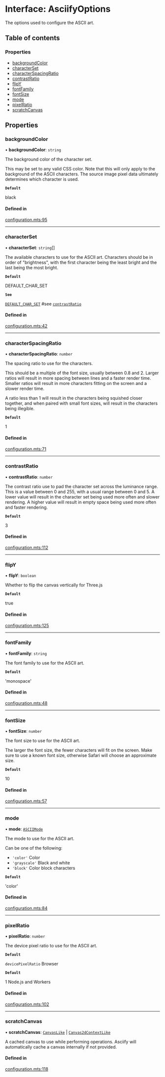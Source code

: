 # Interface: AsciifyOptions

The options used to configure the ASCII art.

## Table of contents

### Properties

- [backgroundColor](../wiki/AsciifyOptions#backgroundcolor)
- [characterSet](../wiki/AsciifyOptions#characterset)
- [characterSpacingRatio](../wiki/AsciifyOptions#characterspacingratio)
- [contrastRatio](../wiki/AsciifyOptions#contrastratio)
- [flipY](../wiki/AsciifyOptions#flipy)
- [fontFamily](../wiki/AsciifyOptions#fontfamily)
- [fontSize](../wiki/AsciifyOptions#fontsize)
- [mode](../wiki/AsciifyOptions#mode)
- [pixelRatio](../wiki/AsciifyOptions#pixelratio)
- [scratchCanvas](../wiki/AsciifyOptions#scratchcanvas)

## Properties

### backgroundColor

• **backgroundColor**: `string`

The background color of the character set.

This may be set to any valid CSS color.
Note that this will only apply to the background of the ASCII characters.
The source image pixel data ultimately determines which character is used.

**`Default`**

black

#### Defined in

[configuration.mts:95](https://github.com/sister-software/asciify/blob/9750ae3/configuration.mts#L95)

___

### characterSet

• **characterSet**: `string`[]

The available characters to use for the ASCII art.
Characters should be in order of "brightness",
with the first character being the least bright and the last being the most bright.

**`Default`**

DEFAULT_CHAR_SET

**`See`**

[`DEFAULT_CHAR_SET`](../wiki/Home#default_char_set)
#see [`contrastRatio`](../wiki/AsciifyOptions#contrastratio)

#### Defined in

[configuration.mts:42](https://github.com/sister-software/asciify/blob/9750ae3/configuration.mts#L42)

___

### characterSpacingRatio

• **characterSpacingRatio**: `number`

The spacing ratio to use for the characters.

This should be a multiple of the font size, usually between 0.8 and 2.
Larger ratios will result in more spacing between lines and a faster render time.
Smaller ratios will result in more characters fitting on the screen and a slower render time.

A ratio less than 1 will result in the characters being squished closer together,
and when paired with small font sizes, will result in the characters being illegible.

**`Default`**

1

#### Defined in

[configuration.mts:71](https://github.com/sister-software/asciify/blob/9750ae3/configuration.mts#L71)

___

### contrastRatio

• **contrastRatio**: `number`

The contrast ratio use to pad the character set across the luminance range.
This is a value between 0 and 255, with a usual range between 0 and 5.
A lower value will result in the character set being used more often and slower rendering.
A higher value will result in empty space being used more often and faster rendering.

**`Default`**

3

#### Defined in

[configuration.mts:112](https://github.com/sister-software/asciify/blob/9750ae3/configuration.mts#L112)

___

### flipY

• **flipY**: `boolean`

Whether to flip the canvas vertically for Three.js

**`Default`**

true

#### Defined in

[configuration.mts:125](https://github.com/sister-software/asciify/blob/9750ae3/configuration.mts#L125)

___

### fontFamily

• **fontFamily**: `string`

The font family to use for the ASCII art.

**`Default`**

'monospace'

#### Defined in

[configuration.mts:48](https://github.com/sister-software/asciify/blob/9750ae3/configuration.mts#L48)

___

### fontSize

• **fontSize**: `number`

The font size to use for the ASCII art.

The larger the font size, the fewer characters will fit on the screen.
Make sure to use a known font size, otherwise Safari will choose an approximate size.

**`Default`**

10

#### Defined in

[configuration.mts:57](https://github.com/sister-software/asciify/blob/9750ae3/configuration.mts#L57)

___

### mode

• **mode**: [`ASCIIMode`](../wiki/Home#asciimode)

The mode to use for the ASCII art.

Can be one of the following:

- `'color'` Color
- `'grayscale'` Black and white
- `'block'` Color block characters

**`Default`**

'color'

#### Defined in

[configuration.mts:84](https://github.com/sister-software/asciify/blob/9750ae3/configuration.mts#L84)

___

### pixelRatio

• **pixelRatio**: `number`

The device pixel ratio to use for the ASCII art.

**`Default`**

`devicePixelRatio` Browser

**`Default`**

1 Node.js and Workers

#### Defined in

[configuration.mts:102](https://github.com/sister-software/asciify/blob/9750ae3/configuration.mts#L102)

___

### scratchCanvas

• **scratchCanvas**: [`CanvasLike`](../wiki/Home#canvaslike) \| [`Canvas2dContextLike`](../wiki/Home#canvas2dcontextlike)

A cached canvas to use while performing operations.
Asciify will automatically cache a canvas internally if not provided.

#### Defined in

[configuration.mts:118](https://github.com/sister-software/asciify/blob/9750ae3/configuration.mts#L118)
